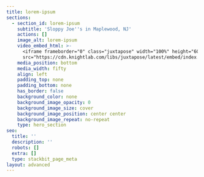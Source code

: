 ```yaml
---
title: lorem-ipsum
sections:
  - section_id: lorem-ipsum
    subtitle: 'Sloppy Joe''s in Maplewood, NJ'
    actions: []
    image_alt: lorem-ipsum
    video_embed_html: >-
      <iframe frameborder="0" class="juxtapose" width="100%" height="600"
      src="https://cdn.knightlab.com/libs/juxtapose/latest/embed/index.html?uid=e7b270f2-0429-11ec-abb7-b9a7ff2ee17c"></iframe>
    media_position: bottom
    media_width: fifty
    align: left
    padding_top: none
    padding_bottom: none
    has_border: false
    background_color: none
    background_image_opacity: 0
    background_image_size: cover
    background_image_position: center center
    background_image_repeat: no-repeat
    type: hero_section
seo:
  title: ''
  description: ''
  robots: []
  extra: []
  type: stackbit_page_meta
layout: advanced
---
```

